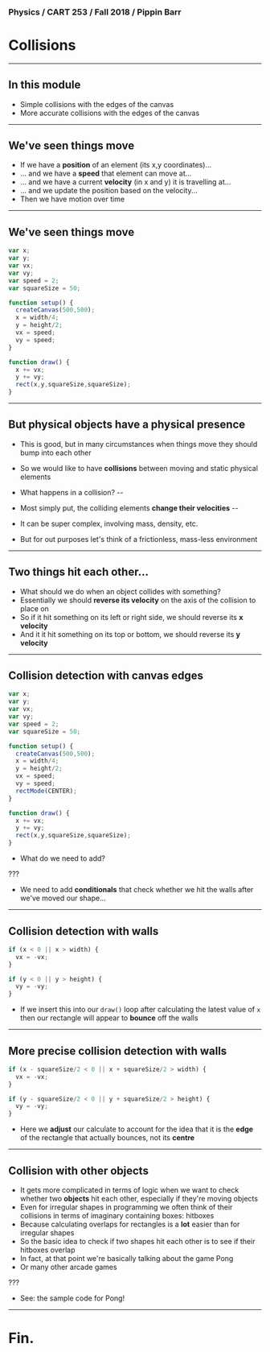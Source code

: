 ### Physics / CART 253 / Fall 2018 / Pippin Barr

# Collisions

---

## In this module

- Simple collisions with the edges of the canvas
- More accurate collisions with the edges of the canvas

---

## We've seen things move

- If we have a __position__ of an element (its x,y coordinates)...
- ... and we have a __speed__ that element can move at...
- ... and we have a current __velocity__ (in x and y) it is travelling at...
- ... and we update the position based on the velocity...
- Then we have motion over time

---

## We've seen things move

```javascript
var x;
var y;
var vx;
var vy;
var speed = 2;
var squareSize = 50;

function setup() {
  createCanvas(500,500);
  x = width/4;
  y = height/2;
  vx = speed;
  vy = speed;
}

function draw() {
  x += vx;
  y += vy;
  rect(x,y,squareSize,squareSize);
}
```

---

## But physical objects have a physical presence

- This is good, but in many circumstances when things move they should bump into each other
- So we would like to have __collisions__ between moving and static physical elements
- What happens in a collision?
--

- Most simply put, the colliding elements __change their velocities__
--

- It can be super complex, involving mass, density, etc.
- But for out purposes let's think of a frictionless, mass-less environment

---

## Two things hit each other...

- What should we do when an object collides with something?
- Essentially we should __reverse its velocity__ on the axis of the collision to place on
- So if it hit something on its left or right side, we should reverse its __x velocity__
- And it it hit something on its top or bottom, we should reverse its __y velocity__

---

## Collision detection with canvas edges

```javascript
var x;
var y;
var vx;
var vy;
var speed = 2;
var squareSize = 50;

function setup() {
  createCanvas(500,500);
  x = width/4;
  y = height/2;
  vx = speed;
  vy = speed;
  rectMode(CENTER);
}

function draw() {
  x += vx;
  y += vy;
  rect(x,y,squareSize,squareSize);
}
```

- What do we need to add?

???

- We need to add __conditionals__ that check whether we hit the walls after we've moved our shape...

---

## Collision detection with walls

```javascript
if (x < 0 || x > width) {
  vx = -vx;
}

if (y < 0 || y > height) {
  vy = -vy;
}
```

- If we insert this into our `draw()` loop after calculating the latest value of `x` then our rectangle will appear to __bounce__ off the walls

---

## More precise collision detection with walls

```javascript
if (x - squareSize/2 < 0 || x + squareSize/2 > width) {
  vx = -vx;
}

if (y - squareSize/2 < 0 || y + squareSize/2 > height) {
  vy = -vy;
}
```

- Here we __adjust__ our calculate to account for the idea that it is the __edge__ of the rectangle that actually bounces, not its __centre__

---

## Collision with other objects

- It gets more complicated in terms of logic when we want to check whether two __objects__ hit each other, especially if they're moving objects
- Even for irregular shapes in programming we often think of their collisions in terms of imaginary containing boxes: hitboxes
- Because calculating overlaps for rectangles is a __lot__ easier than for irregular shapes
- So the basic idea to check if two shapes hit each other is to see if their hitboxes overlap
- In fact, at that point we're basically talking about the game Pong
- Or many other arcade games

???

- See: the sample code for Pong!

---

# Fin.
